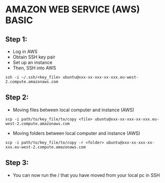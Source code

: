 # AMAZON WEB SERVICE (AWS) BASIC

## Step 1:
- Log in AWS
- Obtain SSH key pair
- Set up an instance
- Then, SSH into AWS

```
ssh -i ~/.ssh/<key_file> ubuntu@xxx-xx-xxx-xx-xxx.eu-west-2.compute.amazonaws.com
```

## Step 2:
- Moving files between local computer and instance (AWS)

```
scp -i path/to/key_file/to/copy <file> ubuntu@xxx-xx-xxx-xx-xxx.eu-west-2.compute.amazonaws.com
```

- Moving folders between local computer and instance (AWS)

```
scp -i path/to/key_file/to/copy -r <folder> ubuntu@xxx-xx-xxx-xx-xxx.eu-west-2.compute.amazonaws.com
```

## Step 3:

- You can now run the <file> / <folder> that you have moved from your local pc in SSH
